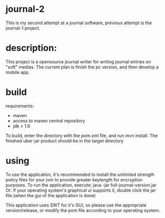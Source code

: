 # journal-2
This is my second attempt at a journal software, previous attempt is the journal-1 project.

# description:
This project is a opensource journal writer for writing journal entries on "soft" medias. The current plan is finish the pc version, and then develop a mobile app.

# build

requirements:
  - maven
  - access to maven central repository
  - jdk > 1.6

To build, enter the directory with the pom.xml file, and run mvn install. The finished uber-jar product should be in the target directory

# using
To use the application, it's recommended to install the unlimited strength policy files for your jvm to provide greater keylength for encryption purposes.
To run the application,
  execute: java -jar full-journal-version.jar
Or: if your operating system's graphical ui supports it, double click the jar file.(when the gui of the application is done)

This application uses SWT for it's GUI, so please use the appropriate version/release, or modify the pom file according to your operating system.

